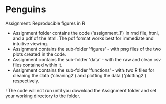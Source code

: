 # Penguins
Assignment: Reproducible figures in R
- Assignment folder contains the code ('assignment_1') in rmd file, html, and a pdf of the html. The pdf format works best for immediate and intuitive viewing.
- Assignment contains the sub-folder 'figures' - with png files of the two plots created in the code.
- Assignment contains the sub-folder 'data' - with the raw and clean csv files contained within it.
- Assignment contains the sub-folder 'functions' - with two R files for cleaning the data ('cleaning2') and plotting the data ('plotting2') respectively.

! The code will not run until you download the Assignment folder and set your working directory to the folder.
